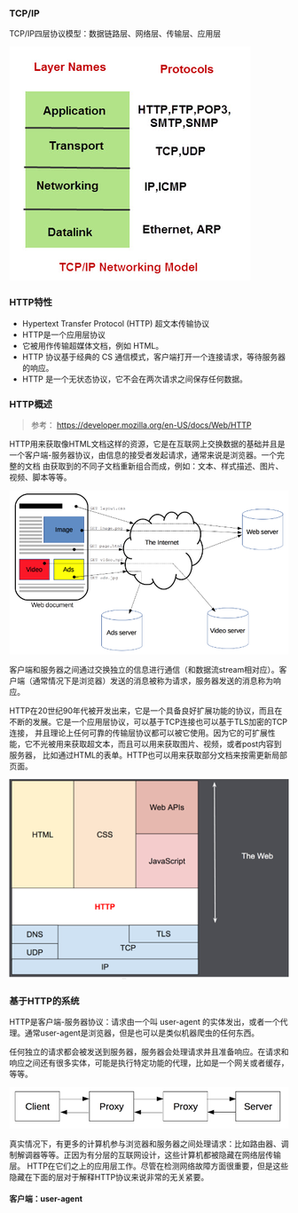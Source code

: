 ### TCP/IP

TCP/IP四层协议模型：数据链路层、网络层、传输层、应用层

![TCP/IP](images/tcp-ip-networking-model.jpg)



### HTTP特性

* Hypertext Transfer Protocol (HTTP) 超文本传输协议
* HTTP是一个应用层协议
* 它被用作传输超媒体文档，例如 HTML。
* HTTP 协议基于经典的 CS 通信模式，客户端打开一个连接请求，等待服务器的响应。
* HTTP 是一个无状态协议，它不会在两次请求之间保存任何数据。


### HTTP概述

>
> 参考： https://developer.mozilla.org/en-US/docs/Web/HTTP
>

HTTP用来获取像HTML文档这样的资源，它是在互联网上交换数据的基础并且是一个客户端-服务器协议，由信息的接受者发起请求，通常来说是浏览器。一个完整的文档
由获取到的不同子文档重新组合而成，例如：文本、样式描述、图片、视频、脚本等等。

![fetch-page](images/Fetching_a_page.png)

客户端和服务器之间通过交换独立的信息进行通信（和数据流stream相对应）。客户端（通常情况下是浏览器）发送的消息被称为请求，服务器发送的消息称为响应。

HTTP在20世纪90年代被开发出来，它是一个具备良好扩展功能的协议，而且在不断的发展。它是一个应用层协议，可以基于TCP连接也可以基于TLS加密的TCP连接，
并且理论上任何可靠的传输层协议都可以被它使用。因为它的可扩展性能，它不光被用来获取超文本，而且可以用来获取图片、视频，或者post内容到服务器，
比如通过HTML的表单。HTTP也可以用来获取部分文档来按需更新局部页面。

![http-layers](images/HTTP%20%26%20layers.png)


### 基于HTTP的系统

HTTP是客户端-服务器协议：请求由一个叫 user-agent 的实体发出，或者一个代理。通常user-agent是浏览器，但是也可以是类似机器爬虫的任何东西。

任何独立的请求都会被发送到服务器，服务器会处理请求并且准备响应。在请求和响应之间还有很多实体，可能是执行特定功能的代理，比如是一个网关或者缓存，
等等。

![client-server](images/Client-server-chain.png)

真实情况下，有更多的计算机参与浏览器和服务器之间处理请求：比如路由器、调制解调器等等。正因为有分层的互联网设计，这些计算机都被隐藏在网络层传输层。
HTTP在它们之上的应用层工作。尽管在检测网络故障方面很重要，但是这些隐藏在下面的层对于解释HTTP协议来说非常的无关紧要。

#### 客户端：user-agent


